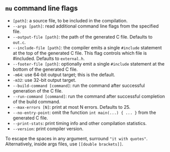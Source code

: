 ## `mu` command line flags

* `[path]`: a source file, to be included in the compilation.
* `--args [path]`: read additional command line flags from the specified file.
* `--output-file [path]`: the path of the generated C file. Defaults to `out.c`.
* `--include-file [path]`: the compiler emits a single `#include` statement at the top of the generated C file. This flag controls which file is #included. Defaults to `external.h`.
* `--footer-file [path]`: optionally emit a single `#include` statement at the bottom of the generated C file.
* `-m64`: use 64-bit output target; this is the default.
* `-m32`: use 32-bit output target.
* `--build-command [command]`: run the command after successful generation of the C file.
* `--run-command [command]`: run the command after successful completion of the build command.
* `--max-errors [N]`: print at most N errors. Defaults to 25.
* `--no-entry-point`: omit the function `int main(...) { ... }` from the generated C file.
* `--print-stats`: print timing info and other compilation statistics.
* `--version`: print compiler version.   

To escape the spaces in any argument, surround `"it with quotes"`. Alternatively, inside args files, use `[[double brackets]]`.
